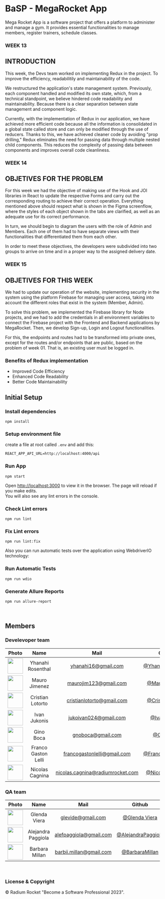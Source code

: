 # BaSP - MegaRocket App

Mega Rocket App is a software project that offers a platform to administer and manage a gym. It provides essential functionalities to manage members, register trainers, schedule classes.

### WEEK 13

## INTRODUCTION

This week, the Devs team worked on implementing Redux in the project. To improve the efficiency, readabilitily and maintainability of the code.

We restructured the application's state management system. Previously, each component handled and modified its own state, which, from a technical standpoint, we believe hindered code readability and maintainability. Because there is a clear separation between state management and component logic.

Currently, with the implementation of Redux in our application, we have achieved more efficient code because all the information is consolidated in a global state called store and can only be modified through the use of reducers. Thanks to this, we have achieved cleaner code by avoiding "prop drilling," Redux eliminates the need for passing data through multiple nested child components. This reduces the complexity of passing data between components and improves overall code cleanliness.

### WEEK 14

## OBJETIVES FOR THE PROBLEM

For this week we had the objective of making use of the Hook and JOI libraries in React to update the respective Forms and carry out the corresponding routing to achieve their correct operation.
Everything mentioned above should respect what is shown in the Figma screenflow, where the styles of each object shown in the tabs are clarified, as well as an adequate use for its correct performance.

In turn, we should begin to diagram the users with the role of Admin and Members. Each one of them had to have separate views with their functionalities that differentiated them from each other.

In order to meet these objectives, the developers were subdivided into two groups to arrive on time and in a proper way to the assigned delivery date.

### WEEK 15

## OBJETIVES FOR THIS WEEK

We had to update our operation of the website, implementing security in the system using the platform Firebase for managing user access, taking into account the different roles that exist in the system (Member, Admin).

To solve this problem, we implemented the Firebase library for Node projects, and we had to add the credentials in all environment variables to connect the Firebase project with the Frontend and Backend applications by MegaRocket.
Then, we develop Sign-up, Login and Logout functionalities.

For this, the endpoints and routes had to be transformed into private ones, except for the routes and/or endpoints that are public, based on the problem of week 01. That is, an existing user must be logged in.

### Benefits of Redux implementation

- Improved Code Efficiency
  <br>
- Enhanced Code Readability
  <br>
- Better Code Maintainability

## Initial Setup

### Install dependencies

    npm install

### Setup environment file

create a file at root called `.env` and add this:

    REACT_APP_API_URL=http://localhost:4000/api

### Run App

    npm start

Open [http://localhost:3000](http://localhost:3000) to view it in the browser.
The page will reload if you make edits.\
You will also see any lint errors in the console.

### Check Lint errors

    npm run lint

### Fix Lint errors

    npm run lint:fix


Also you can run automatic tests over the application using WebdriverIO technology:

### Run Automatic Tests

    npm run wdio

### Generate Allure Reports

    npm run allure-report

<br>

## Members

### Develevoper team

|                                          Photo                                           |        Name         |               Mail               |                          Github                          |
| :--------------------------------------------------------------------------------------: | :-----------------: | :------------------------------: | :------------------------------------------------------: |
| <img src="https://avatars.githubusercontent.com/u/127541829?v=4" height="50" width="50"> |  Yhanahi Rosenthal  |       yhanahi16@gmail.com        | [@YhanahiRosenthal](https://github.com/YhanahiRosenthal) |
| <img src="https://avatars.githubusercontent.com/u/102418096?v=4" height="50" width="50"> |    Mauro Jimenez    |      maurojim123@gmail.com       |      [@MauroJimenez](https://github.com/maurojjzz)       |
| <img src="https://avatars.githubusercontent.com/u/91099276?v=4" height="50" width="50">  |  Cristian Lotorto   |    cristianlotorto@gmail.com     |  [@CristianLotorto](https://github.com/CristianLotorto)  |
| <img src="https://avatars.githubusercontent.com/u/49520632?v=4" height="50" width="50">  |    Ivan Jukonis     |      jukoivan024@gmail.com       |      [@IvanJukonis](https://github.com/IvanJukonis)      |
| <img src="https://avatars.githubusercontent.com/u/93749172?v=4" height="50" width="50">  |      Gino Boca      |        gnoboca@gmail.com         |        [@GinoBoca](https://github.com/Ginoboca1)         |
| <img src="https://avatars.githubusercontent.com/u/70213263?v=4" height="50" width="50">  | Franco Gaston Lelli |   francogastonlelli@gmail.com    |   [@FrancoGastonLelli](https://github.com/FrancoLelli)   |
| <img src="https://avatars.githubusercontent.com/u/55507203?v=4" height="50" width="50">  |   Nicolas Cagnina   | nicolas.cagnina@radiumrocket.com |    [@NicolasCagnina](https://github.com/NicoCagnina)     |

### QA team

|                                          Photo                                           |        Name        |           Mail           |                        Github                        |
| :--------------------------------------------------------------------------------------: | :----------------: | :----------------------: | :--------------------------------------------------: |
| <img src="https://avatars.githubusercontent.com/u/127681628?v=4" height="50" width="50"> |    Glenda Viera    |    glevide@gmail.com     |     [@Glenda Viera](https://github.com/GleViDe)      |
| <img src="https://avatars.githubusercontent.com/u/127527880?v=4" height="50" width="50"> | Alejandra Paggiola |  alefpaggiola@gmail.com  | [@AlejandraPaggiola](https://github.com/AlePaggiola) |
| <img src="https://avatars.githubusercontent.com/u/127547287?v=4" height="50" width="50"> |   Barbara Millan   | barbii.millan@gmail.com  |   [@BarbaraMillan](https://github.com/Barbimillan)   |

<br>

### License & Copyright

© Radium Rocket "Become a Software Professional 2023".
